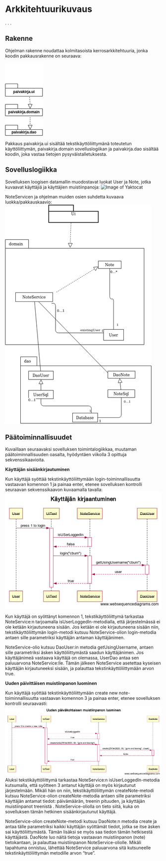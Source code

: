 # Arkkitehtuurikuvaus
. . . 
## Rakenne

Ohjelman rakenne noudattaa kolmitasoista kerrosarkkitehtuuria, jonka koodin pakkausrakenne on seuraava:

![Image of Yaktocat](https://raw.githubusercontent.com/vendiiro/ot.harjoitustyo/master/dokumentaatio/kuvat/Untitled%20Diagram.png)

Pakkaus paivakirja.ui sisältää tekstikäyttöliittymänä toteutetun käyttöliittymän, paivakirja.domain sovelluslogiikan ja paivakirja.dao sisältää koodin, joka vastaa tietojen pysyväistalletuksesta.

## Sovelluslogiikka
Sovelluksen loogisen datamallin muodostavat luokat User ja Note, jotka kuvaavat käyttäjiä ja käyttäjien muistiinpanoja:
![Image of Yaktocat](https://yuml.me/e220d1f7.png)

NoteServicen ja ohjelman muiden osien suhdetta kuvaava luokka/pakkauskaavio:
![Image of Yaktocat](https://raw.githubusercontent.com/vendiiro/ot.harjoitustyo/master/dokumentaatio/kuvat/pakkauskaavio.png)

## Päätoiminnallisuudet
Kuvaillaan seuraavaksi sovelluksen toimintalogiikkaa, muutaman päätoiminnallisuuden oasalta, hyödyntäen viikolla 3 opittuja sekvenssikaavioita.

**Käyttäjän sisäänkirjautuminen**

Kun käyttäjä syöttää tekstinkäyttöliittymään login-toiminnallisuutta vastaavan komennon 1 ja painaa enter, etenee sovelluksen kontrolli seuraavan sekvenssikaavon kuvaamalla tavalla:
![kuva](https://github.com/vendiiro/ot.harjoitustyo/blob/master/dokumentaatio/kuvat/K%C3%A4ytt%C3%A4j%C3%A4n%20kirjaantuminen(1).png)

Kun käyttäjä on syöttänyt komennon 1, tekstikäyttöliittymä tarkastaa NoteService:n tarjoamalla isUserLoggedIn-metodialla, että järjestelmässä ei ole ketään kirjautuneena sisään. Jos ketään ei ole kirjautuneena sisään niin, tekstikäyttöliittymän login-metodi kutsuu NoteService-olion login-metodia antaen sille parametriksi käyttäjän antaman käyttäjänimen.

NoteService-olio kutsuu DaoUser:in metodia getUsingUsername, antaen sille parametriksi äsken käyttöliittymästä saadun käyttäjänimen. Jos käyttäjänimeä vastaava käyttäjä on olemassa, UserDao antaa sen paluuarvona NoteService:lle. Tämän jälkeen NoteService asetettaa kyseisen käyttäjän kirjautuneeksi sisään, ja palauttaa tekstinkäyttöliittymään arvon true.

**Uuden päivittäisen muistiinpanon luominen**

Kun käyttäjä syöttää tekstinkäyttöliittymään create new note-toiminnallisuutta vastaavan komennon 3 ja painaa enter, etenee sovelluksen kontrolli seuraavasti:
![kuva](https://github.com/vendiiro/ot.harjoitustyo/blob/master/dokumentaatio/kuvat/Uuden%20p%C3%A4iv%C3%A4kohtaisen%20muistiinpanon%20luominen(2).png)
Aluksi tekstikäyttöliittymä tarkastaa NoteService:n isUserLoggedIn-metodia kutsumalla, että syötteen 3 antanut käyttäjä on myös kirjautunut järjestelmään. Mikäli hän on niin, tekstikäyttöliittymän createNote-metodi kutsuu NoteService-olion createNote-metodia antaen sille parametriksi käyttäjän antamat tiedot: päivämäärän, treenin pituuden, ja käyttäjän muistiinpanot treenistä . NoteService-oliolla on tieto siitä, kuka on sovelluksen tämän hetkinen sisäänkirjautunut käyttäjä.

NoteService-olion createNote-metodi kutsuu DaoNote:n metodia create ja antaa tälle parametriksi kaikki käyttäjän syöttämät tiedot, jotka se itse äsken sai käyttöliittymästä. Tämän lisäksi se myös saa tiedon tämän hetkisestä käyttäjästä. DaoNote luo näitä tietoja vastaavan muistiinpanon (note) tietokantaan, ja palauttaa muistiinpanon NoteService-oliolle. Mikäli tapahtuma onnistuu, lähettää NoteService paluuarvona sitä kutsuneelle tekstinkäyttöliittymän metodille arvon “true”.
